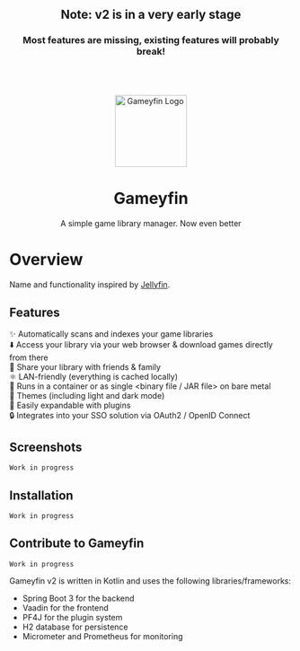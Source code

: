 <div align="center">
  <h2>Note: v2 is in a very early stage</h2>
  <h3>Most features are missing, existing features will probably break!</h3>
  
  </br></br></br>
  <img src="assets/Gameyfin_Logo_White_Border.svg" height="128px" width="auto" alt="Gameyfin Logo">
  <h1>Gameyfin</h1>
  <p align="center">A simple game library manager. Now even better</p>
</div>

# Overview

Name and functionality inspired by [Jellyfin](https://jellyfin.org/).

## Features

✨ Automatically scans and indexes your game libraries  
⬇️ Access your library via your web browser & download games directly from there  
👥 Share your library with friends & family  
⚛️ LAN-friendly (everything is cached locally)  
🐋 Runs in a container or as single <binary file / JAR file> on bare metal  
🌈 Themes (including light and dark mode)  
🔌 Easily expandable with plugins  
🔒 Integrates into your SSO solution via OAuth2 / OpenID Connect

## Screenshots

`Work in progress`

## Installation

`Work in progress`

## Contribute to Gameyfin

`Work in progress`

Gameyfin v2 is written in Kotlin and uses the following libraries/frameworks:
* Spring Boot 3 for the backend
* Vaadin for the frontend
* PF4J for the plugin system
* H2 database for persistence
* Micrometer and Prometheus for monitoring